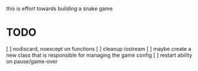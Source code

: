 



this is effort towards building a snake game

# TODO
[ ] nodiscard, noexcept on functions
[ ] cleanup iostream
[ ] maybe create a new class that is responsible for managing the game config
[ ] restart ability on pause/game-over